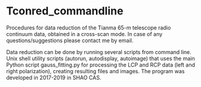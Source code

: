 # Tconred_commandline
Procedures for data reduction of the Tianma 65-m telescope radio continuum data, obtained in a cross-scan mode.
In case of any questions/suggestions please contact me by email.


Data reduction can be done by running several scripts from command line.
Unix shell utility scripts (autorun, autodisplay, autoimage) that uses the main Python script gauss_fitting.py for processing the LCP and RCP data (left and right polarization), creating resulting files and images. The program was developed in 2017-2019 in SHAO CAS.
